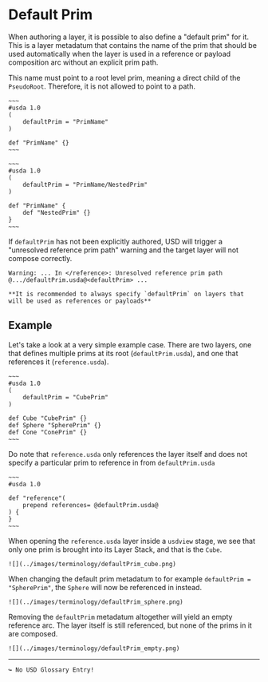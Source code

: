 # Default Prim

When authoring a layer, it is possible to also define a "default prim" for it. This is a layer metadatum that contains the name of the prim that should be used automatically when the layer is used in a reference or payload composition arc without an explicit prim path.  

This name must point to a root level prim, meaning a direct child of the `PseudoRoot`. Therefore, it is not allowed to point to a path.

```admonish example title ="example defaultPrim in layer metadata"
~~~
#usda 1.0
(
    defaultPrim = "PrimName"  
)

def "PrimName" {}
~~~
```

```admonish error title ="Invalid defaultPrim"
~~~
#usda 1.0
(
    defaultPrim = "PrimName/NestedPrim"  
)

def "PrimName" {
    def "NestedPrim" {}
}
~~~
```

If `defaultPrim` has not been explicitly authored, USD will trigger a "unresolved reference prim path" warning and the target layer will not compose correctly.

```
Warning: ... In </reference>: Unresolved reference prim path @.../defaultPrim.usda@<defaultPrim> ...
```

```admonish tip title=""
**It is recommended to always specify `defaultPrim` on layers that will be used as references or payloads**
```

## Example
Let's take a look at a very simple example case. There are two layers, one that defines multiple prims at its root (`defaultPrim.usda`), and one that references it (`reference.usda`).

```admonish example title="defaultPrim.usda"
~~~
#usda 1.0
(
    defaultPrim = "CubePrim"  
)

def Cube "CubePrim" {}
def Sphere "SpherePrim" {}
def Cone "ConePrim" {}
~~~
```

Do note that `reference.usda` only references the layer itself and does not specify a particular prim to reference in from `defaultPrim.usda`
```admonish example title="reference.usda"
~~~
#usda 1.0

def "reference"(
    prepend references= @defaultPrim.usda@
) {
}
~~~
```

When opening the `reference.usda` layer inside a `usdview` stage, we see that only one prim is brought into its Layer Stack, and that is the `Cube`.

```admonish example title=""
![](../images/terminology/defaultPrim_cube.png)
```

When changing the default prim metadatum to for example `defaultPrim = "SpherePrim"`, the `Sphere` will now be referenced in instead.

```admonish example title=""
![](../images/terminology/defaultPrim_sphere.png)
```

Removing the `defaultPrim` metadatum altogether will yield an empty reference arc. The layer itself is still referenced, but none of the prims in it are composed.

```admonish example title=""
![](../images/terminology/defaultPrim_empty.png)
```

---

```admonish error title=""
↪ No USD Glossary Entry!
```